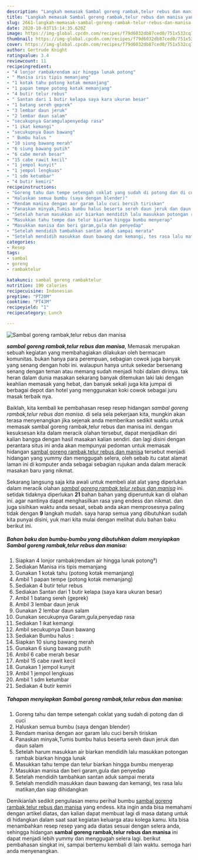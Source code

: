```yaml
---
description: "Langkah memasak Sambal goreng rambak,telur rebus dan manisa yang mudah"
title: "Langkah memasak Sambal goreng rambak,telur rebus dan manisa yang mudah"
slug: 2661-langkah-memasak-sambal-goreng-rambak-telur-rebus-dan-manisa-yang-mudah
date: 2020-10-03T15:14:35.620Z
image: https://img-global.cpcdn.com/recipes/f79d6032db87ced0/751x532cq70/sambal-goreng-rambaktelur-rebus-dan-manisa-foto-resep-utama.jpg
thumbnail: https://img-global.cpcdn.com/recipes/f79d6032db87ced0/751x532cq70/sambal-goreng-rambaktelur-rebus-dan-manisa-foto-resep-utama.jpg
cover: https://img-global.cpcdn.com/recipes/f79d6032db87ced0/751x532cq70/sambal-goreng-rambaktelur-rebus-dan-manisa-foto-resep-utama.jpg
author: Gertrude Knight
ratingvalue: 3.4
reviewcount: 11
recipeingredient:
- "4 lonjor rambakrendam air hingga lunak potong"
- " Manisa iris tipis memanjang"
- "1 kotak tahu potong kotak memanjang"
- "1 papan tempe potong kotak memanjang"
- "4 butir telur rebus"
- " Santan dari 1 butir kelapa saya kara ukuran besar"
- "1 batang sereh geprek"
- "3 lembar daun jeruk"
- "2 lembar daun salam"
- "secukupnya Garamgulapenyedap rasa"
- "1 ikat kemangi"
- "secukupnya Daun bawang"
- " Bumbu halus "
- "10 siung bawang merah"
- "6 siung bawang putih"
- "6 cabe merah besar"
- "15 cabe rawit kecil"
- "1 jempol kunyit"
- "1 jempol lengkuas"
- "1 sdm ketumbar"
- "4 butir kemiri"
recipeinstructions:
- "Goreng tahu dan tempe setengah coklat yang sudah di potong dan di cuci"
- "Haluskan semua bumbu (saya dengan blender)"
- "Rendam manisa dengan aor garam lalu cuci bersih tiriskan"
- "Panaskan minyak,Tumis bumbu halus beserta sereh daun jeruk dan daun salam"
- "Setelah harum masukkan air biarkan mendidih lalu masukkan potongan rambak biarkan hingga lunak"
- "Masukkan tahu tempe dan telur biarkan hingga bumbu menyerap"
- "Masukkan manisa dan beri garam,gula dan penyedap"
- "Setelah mendidih tambahkan santan aduk sampai merata"
- "Setelah mendidih masukkan daun bawang dan kemangi, tes rasa lalu matikan,dan siap dihidangkan"
categories:
- Resep
tags:
- sambal
- goreng
- rambaktelur

katakunci: sambal goreng rambaktelur 
nutrition: 190 calories
recipecuisine: Indonesian
preptime: "PT20M"
cooktime: "PT43M"
recipeyield: "1"
recipecategory: Lunch

---
```



![Sambal goreng rambak,telur rebus dan manisa](https://img-global.cpcdn.com/recipes/f79d6032db87ced0/751x532cq70/sambal-goreng-rambaktelur-rebus-dan-manisa-foto-resep-utama.jpg)

<b><i>sambal goreng rambak,telur rebus dan manisa</i></b>, Memasak merupakan sebuah kegiatan yang membahagiakan dilakukan oleh bermacam komunitas. bukan hanya para perempuan, sebagian cowok juga banyak yang senang dengan hobi ini. walaupun hanya untuk sekedar bersenang senang dengan teman atau memang sudah menjadi hobi dalam dirinya. tak heran dalam dunia masakan sekarang banyak ditemukan laki laki dengan keahlian memasak yang hebat, dan banyak sekali juga kita jumpai di berbagai depot dan hotel yang menggunakan koki cowok sebagai juru masak terbaik nya.



Baiklah, kita kembali ke pembahasan resep resep hidangan <i>sambal goreng rambak,telur rebus dan manisa</i>. di sela sela pekerjaan kita, mungkin akan terasa menyenangkan jika sejenak anda memberikan sedikit waktu untuk memasak sambal goreng rambak,telur rebus dan manisa ini. dengan kesuksesan kita dalam meracik olahan tersebut, dapat menjadikan diri kalian bangga dengan hasil masakan kalian sendiri. dan lagi disini dengan perantara situs ini anda akan mempunyai pedoman untuk memasak hidangan <u>sambal goreng rambak,telur rebus dan manisa</u> tersebut menjadi hidangan yang yummy dan menggugah selera, oleh sebab itu catat alamat laman ini di komputer anda sebagai sebagian rujukan anda dalam meracik masakan baru yang nikmat.


Sekarang langsung saja kita awali untuk membeli alat alat yang diperlukan dalam meracik olahan <u><i>sambal goreng rambak,telur rebus dan manisa</i></u> ini. setidak tidaknya diperlukan <b>21</b> bahan bahan yang diperuntuk kan di olahan ini. agar nantinya dapat menghasilkan rasa yang endess dan nikmat. dan juga sisihkan waktu anda sesaat, sebab anda akan memprosesnya paling tidak dengan <b>9</b> langkah mudah. saya harap semua yang dibutuhkan sudah kita punyai disini, yuk mari kita mulai dengan melihat dulu bahan baku berikut ini.

<!--inarticleads1-->

##### Bahan baku dan bumbu-bumbu yang dibutuhkan dalam menyiapkan Sambal goreng rambak,telur rebus dan manisa:

1. Siapkan 4 lonjor rambak(rendam air hingga lunak potong²)
1. Sediakan  Manisa iris tipis memanjang
1. Gunakan 1 kotak tahu (potong kotak memanjang)
1. Ambil 1 papan tempe (potong kotak memanjang)
1. Sediakan 4 butir telur rebus
1. Sediakan  Santan dari 1 butir kelapa (saya kara ukuran besar)
1. Ambil 1 batang sereh (geprek)
1. Ambil 3 lembar daun jeruk
1. Gunakan 2 lembar daun salam
1. Gunakan secukupnya Garam,gula,penyedap rasa
1. Sediakan 1 ikat kemangi
1. Ambil secukupnya Daun bawang
1. Sediakan  Bumbu halus :
1. Siapkan 10 siung bawang merah
1. Gunakan 6 siung bawang putih
1. Ambil 6 cabe merah besar
1. Ambil 15 cabe rawit kecil
1. Gunakan 1 jempol kunyit
1. Ambil 1 jempol lengkuas
1. Ambil 1 sdm ketumbar
1. Sediakan 4 butir kemiri




<!--inarticleads2-->

##### Tahapan menyiapkan Sambal goreng rambak,telur rebus dan manisa:

1. Goreng tahu dan tempe setengah coklat yang sudah di potong dan di cuci
1. Haluskan semua bumbu (saya dengan blender)
1. Rendam manisa dengan aor garam lalu cuci bersih tiriskan
1. Panaskan minyak,Tumis bumbu halus beserta sereh daun jeruk dan daun salam
1. Setelah harum masukkan air biarkan mendidih lalu masukkan potongan rambak biarkan hingga lunak
1. Masukkan tahu tempe dan telur biarkan hingga bumbu menyerap
1. Masukkan manisa dan beri garam,gula dan penyedap
1. Setelah mendidih tambahkan santan aduk sampai merata
1. Setelah mendidih masukkan daun bawang dan kemangi, tes rasa lalu matikan,dan siap dihidangkan




Demikianlah sedikit pengulasan menu perihal bumbu <u>sambal goreng rambak,telur rebus dan manisa</u> yang endess. kita ingin anda bisa memahami dengan artikel diatas, dan kalian dapat membuat lagi di masa datang untuk di hidangkan dalam saat saat kegiatan keluarga atau kolega kamu. kita bisa menambahkan resep resep yang ada diatas sesuai dengan selera anda, sehingga hidangan <b>sambal goreng rambak,telur rebus dan manisa</b> ini dapat menjadi lebih yummy dan menggugah selera lagi. berikut pembahasan singkat ini, sampai bertemu kembali di lain waktu. semoga hari anda menyenangkan.
